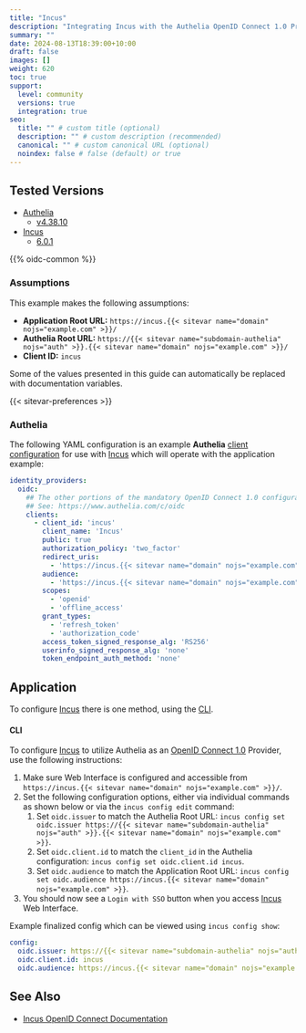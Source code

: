 ```yaml
---
title: "Incus"
description: "Integrating Incus with the Authelia OpenID Connect 1.0 Provider."
summary: ""
date: 2024-08-13T18:39:00+10:00
draft: false
images: []
weight: 620
toc: true
support:
  level: community
  versions: true
  integration: true
seo:
  title: "" # custom title (optional)
  description: "" # custom description (recommended)
  canonical: "" # custom canonical URL (optional)
  noindex: false # false (default) or true
---
```


## Tested Versions

- [Authelia]
  - [v4.38.10](https://github.com/authelia/authelia/releases/tag/v4.38.10)
- [Incus]
  - [6.0.1](https://github.com/lxc/incus/releases/tag/v6.0.1)

{{% oidc-common %}}

### Assumptions

This example makes the following assumptions:

- __Application Root URL:__ `https://incus.{{< sitevar name="domain" nojs="example.com" >}}/`
- __Authelia Root URL:__ `https://{{< sitevar name="subdomain-authelia" nojs="auth" >}}.{{< sitevar name="domain" nojs="example.com" >}}/`
- __Client ID:__ `incus`

Some of the values presented in this guide can automatically be replaced with documentation variables.

{{< sitevar-preferences >}}

### Authelia

The following YAML configuration is an example __Authelia__ [client configuration] for use with [Incus]
which will operate with the application example:

```yaml {title="configuration.yml"}
identity_providers:
  oidc:
    ## The other portions of the mandatory OpenID Connect 1.0 configuration go here.
    ## See: https://www.authelia.com/c/oidc
    clients:
      - client_id: 'incus'
        client_name: 'Incus'
        public: true
        authorization_policy: 'two_factor'
        redirect_uris:
          - 'https://incus.{{< sitevar name="domain" nojs="example.com" >}}/iodc/callback'
        audience:
          - 'https://incus.{{< sitevar name="domain" nojs="example.com" >}}'
        scopes:
          - 'openid'
          - 'offline_access'
        grant_types:
          - 'refresh_token'
          - 'authorization_code'
        access_token_signed_response_alg: 'RS256'
        userinfo_signed_response_alg: 'none'
        token_endpoint_auth_method: 'none'
```

## Application

To configure [Incus] there is one method, using the [CLI](#cli).

#### CLI

To configure [Incus] to utilize Authelia as an [OpenID Connect 1.0] Provider, use the following instructions:

1. Make sure Web Interface is configured and accessible from `https://incus.{{< sitevar name="domain" nojs="example.com" >}}/`.
2. Set the following configuration options, either via individual commands as shown below or via the `incus config edit` command:
   1. Set `oidc.issuer` to match the Authelia Root URL: `incus config set oidc.issuer https://{{< sitevar name="subdomain-authelia" nojs="auth" >}}.{{< sitevar name="domain" nojs="example.com" >}}`.
   2. Set `oidc.client.id` to match the `client_id` in the Authelia configuration: `incus config set oidc.client.id incus`.
   3. Set `oidc.audience` to match the Application Root URL: `incus config set oidc.audience https://incus.{{< sitevar name="domain" nojs="example.com" >}}`.
3. You should now see a `Login with SSO` button when you access [Incus] Web Interface.

Example finalized config which can be viewed using `incus config show`:

```yaml
config:
  oidc.issuer: https://{{< sitevar name="subdomain-authelia" nojs="auth" >}}.{{< sitevar name="domain" nojs="example.com" >}}
  oidc.client.id: incus
  oidc.audience: https://incus.{{< sitevar name="domain" nojs="example.com" >}}
```

## See Also

- [Incus OpenID Connect Documentation](https://linuxcontainers.org/incus/docs/main/authentication/#authentication-openid)

[Authelia]: https://www.authelia.com
[Incus]: https://github.com/lxc/incus
[OpenID Connect 1.0]: ../../openid-connect/introduction.md
[client configuration]: ../../../configuration/identity-providers/openid-connect/clients.md
